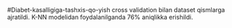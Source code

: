 #Diabet-kasalligiga-tashxis-qo-yish
cross validation bilan dataset qismlarga ajratildi.
K-NN modelidan foydalanilganda 76% aniqlikka erishildi. 
